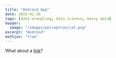 ```yaml
---
title: "Android App"
date: 2019-01-28
tags: [data wrangling, data science, messy data]
header:
  image: "/images/perceptron/cal.png"
excerpt: "Android"
mathjax: "true"
---
```




What about a [link](https://github.com/bhrt-sharma/Android_Addition_app)?




